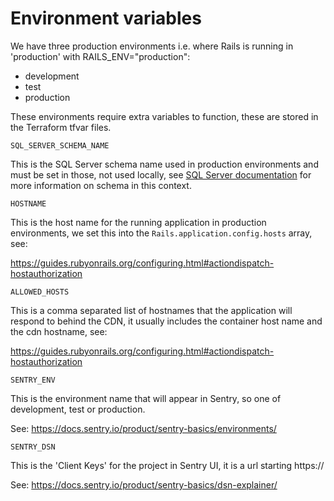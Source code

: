 # Environment variables

We have three production environments i.e. where Rails is running in
'production' with RAILS_ENV="production":

- development
- test
- production

These environments require extra variables to function, these are stored in the
Terraform tfvar files.

`SQL_SERVER_SCHEMA_NAME`

This is the SQL Server schema name used in production environments and must be
set in those, not used locally, see
[SQL Server documentation](./microsoft-sql-server.md) for more information on
schema in this context.

`HOSTNAME`

This is the host name for the running application in production environments, we
set this into the `Rails.application.config.hosts` array, see:

https://guides.rubyonrails.org/configuring.html#actiondispatch-hostauthorization

`ALLOWED_HOSTS`

This is a comma separated list of hostnames that the application will respond to
behind the CDN, it usually includes the container host name and the cdn
hostname, see:

https://guides.rubyonrails.org/configuring.html#actiondispatch-hostauthorization

`SENTRY_ENV`

This is the environment name that will appear in Sentry, so one of development,
test or production.

See: https://docs.sentry.io/product/sentry-basics/environments/

`SENTRY_DSN`

This is the 'Client Keys' for the project in Sentry UI, it is a url starting
https://

See: https://docs.sentry.io/product/sentry-basics/dsn-explainer/

